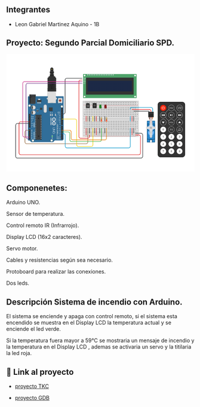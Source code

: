 ## Integrantes 
- Leon Gabriel Martinez Aquino - 1B

## Proyecto: Segundo Parcial Domiciliario SPD.
![Tinkercad](img/t725.png)

## Componenetes:

Arduino UNO.

Sensor de temperatura.

Control remoto IR (Infrarrojo).

Display LCD (16x2 caracteres).

Servo motor.

Cables y resistencias según sea necesario.

Protoboard para realizar las conexiones.

Dos leds.

## Descripción Sistema de incendio con Arduino.
El sistema se enciende y apaga con control remoto, si el sistema esta encendido se muestra en el Display LCD la temperatura actual y se enciende el led verde. 

Si la temperatura fuera mayor a 59°C se mostraria un mensaje de incendio y la temperatura en el Display LCD , ademas se activaria un servo y la titilaria la led roja.


## :robot: Link al proyecto
- [proyecto TKC](https://www.tinkercad.com/things/kLCt6G5Fe29-parcial-domiciliario-2-1b-leon-gabriel-martinez-aquino/editel?sharecode=5TzxzrP_L5w_Xiq5je0ZOPdIxM8QHviStjDdwteeIbE)
  
- [proyecto GDB](https://onlinegdb.com/CmoRNGELD)





